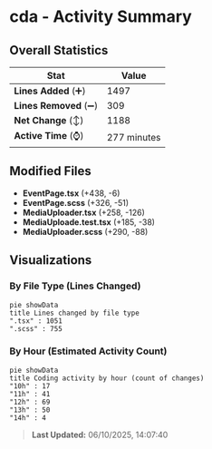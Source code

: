 # cda - Activity Summary 

## Overall Statistics

| Stat                   | Value                                                             |
| ---------------------- | ----------------------------------------------------------------- |
| **Lines Added** (➕)   | 1497                                          |
| **Lines Removed** (➖) | 309                                        |
| **Net Change** (↕)    | 1188                |
| **Active Time** (⌚)   | 277 minutes |


## Modified Files
- **EventPage.tsx** (+438, -6)
- **EventPage.scss** (+326, -51)
- **MediaUploader.tsx** (+258, -126)
- **MediaUploade.test.tsx** (+185, -38)
- **MediaUploader.scss** (+290, -88)

## Visualizations

### By File Type (Lines Changed)

```mermaid
pie showData
title Lines changed by file type
".tsx" : 1051
".scss" : 755
```

### By Hour (Estimated Activity Count)

```mermaid
pie showData
title Coding activity by hour (count of changes)
"10h" : 17
"11h" : 41
"12h" : 69
"13h" : 50
"14h" : 4
```


> **Last Updated:** 06/10/2025, 14:07:40